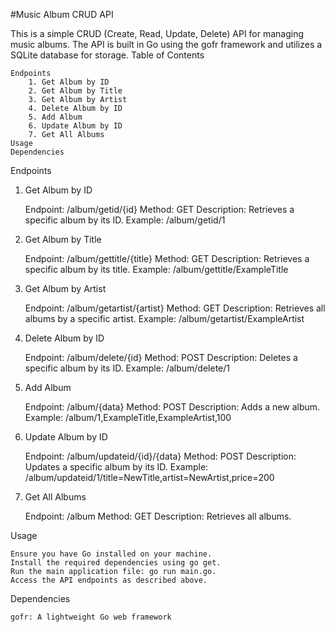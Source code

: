 #Music Album CRUD API

This is a simple CRUD (Create, Read, Update, Delete) API for managing music albums. The API is built in Go using the gofr framework and utilizes a SQLite database for storage.
Table of Contents

    Endpoints
        1. Get Album by ID
        2. Get Album by Title
        3. Get Album by Artist
        4. Delete Album by ID
        5. Add Album
        6. Update Album by ID
        7. Get All Albums
    Usage
    Dependencies

Endpoints
1. Get Album by ID

    Endpoint: /album/getid/{id}
    Method: GET
    Description: Retrieves a specific album by its ID.
    Example: /album/getid/1

2. Get Album by Title

    Endpoint: /album/gettitle/{title}
    Method: GET
    Description: Retrieves a specific album by its title.
    Example: /album/gettitle/ExampleTitle

3. Get Album by Artist

    Endpoint: /album/getartist/{artist}
    Method: GET
    Description: Retrieves all albums by a specific artist.
    Example: /album/getartist/ExampleArtist

4. Delete Album by ID

    Endpoint: /album/delete/{id}
    Method: POST
    Description: Deletes a specific album by its ID.
    Example: /album/delete/1

5. Add Album

    Endpoint: /album/{data}
    Method: POST
    Description: Adds a new album.
    Example: /album/1,ExampleTitle,ExampleArtist,100

6. Update Album by ID

    Endpoint: /album/updateid/{id}/{data}
    Method: POST
    Description: Updates a specific album by its ID.
    Example: /album/updateid/1/title=NewTitle,artist=NewArtist,price=200

7. Get All Albums

    Endpoint: /album
    Method: GET
    Description: Retrieves all albums.

Usage

    Ensure you have Go installed on your machine.
    Install the required dependencies using go get.
    Run the main application file: go run main.go.
    Access the API endpoints as described above.

Dependencies

    gofr: A lightweight Go web framework
